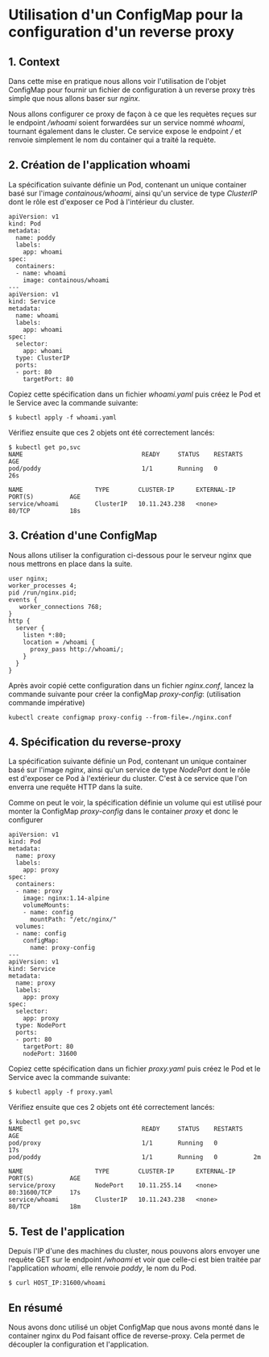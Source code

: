 # Utilisation d'un ConfigMap pour la configuration d'un reverse proxy

## 1. Context

Dans cette mise en pratique nous allons voir l'utilisation de l'objet ConfigMap pour fournir un fichier de configuration à un reverse proxy très simple que nous allons baser sur *nginx*.

Nous allons configurer ce proxy de façon à ce que les requètes reçues sur le endpoint */whoami* soient forwardées sur un service nommé *whoami*, tournant également dans le cluster. Ce service expose le endpoint */* et renvoie simplement le nom du container qui a traité la requète.

## 2. Création de l'application whoami

La spécification suivante définie un Pod, contenant un unique container basé sur l'image *containous/whoami*, ainsi qu'un service de type *ClusterIP* dont le rôle est d'exposer ce Pod à l'intérieur du cluster.

```
apiVersion: v1
kind: Pod
metadata:
  name: poddy
  labels:
    app: whoami
spec:
  containers:
  - name: whoami
    image: containous/whoami
---
apiVersion: v1
kind: Service
metadata:
  name: whoami
  labels:
    app: whoami
spec:
  selector:
    app: whoami
  type: ClusterIP
  ports:
  - port: 80
    targetPort: 80
```

Copiez cette spécification dans un fichier *whoami.yaml* puis créez le Pod et le Service avec la commande suivante:

```
$ kubectl apply -f whoami.yaml
```

Vérifiez ensuite que ces 2 objets ont été correctement lancés:

```
$ kubectl get po,svc
NAME                                 READY     STATUS    RESTARTS   AGE
pod/poddy                            1/1       Running   0          26s

NAME                    TYPE        CLUSTER-IP      EXTERNAL-IP   PORT(S)          AGE
service/whoami          ClusterIP   10.11.243.238   <none>        80/TCP           18s
```

## 3. Création d'une ConfigMap

Nous allons utiliser la configuration ci-dessous pour le serveur nginx que nous mettrons en place dans la suite.

```
user nginx;
worker_processes 4;
pid /run/nginx.pid;
events {
   worker_connections 768;
}
http {
  server {
    listen *:80;
    location = /whoami {
      proxy_pass http://whoami/;
    }
  }
}
```

Après avoir copié cette configuration dans un fichier *nginx.conf*, lancez la commande suivante pour créer la configMap *proxy-config*: (utilisation commande impérative)

```
kubectl create configmap proxy-config --from-file=./nginx.conf
```

## 4. Spécification du reverse-proxy

La spécification suivante définie un Pod, contenant un unique container basé sur l'image *nginx*, ainsi qu'un service de type *NodePort* dont le rôle est d'exposer ce Pod à l'extérieur du cluster. C'est à ce service que l'on enverra une requête HTTP dans la suite.

Comme on peut le voir, la spécification définie un volume qui est utilisé pour monter la ConfigMap *proxy-config* dans le container *proxy* et donc le configurer

```
apiVersion: v1
kind: Pod
metadata:
  name: proxy
  labels:
    app: proxy
spec:
  containers:
  - name: proxy
    image: nginx:1.14-alpine
    volumeMounts:
    - name: config
      mountPath: "/etc/nginx/"
  volumes:
  - name: config
    configMap:
      name: proxy-config
---
apiVersion: v1
kind: Service
metadata:
  name: proxy
  labels:
    app: proxy
spec:
  selector:
    app: proxy
  type: NodePort
  ports:
  - port: 80
    targetPort: 80
    nodePort: 31600
```

Copiez cette spécification dans un fichier *proxy.yaml* puis créez le Pod et le Service avec la commande suivante:

```
$ kubectl apply -f proxy.yaml
```

Vérifiez ensuite que ces 2 objets ont été correctement lancés:

```
$ kubectl get po,svc
NAME                                 READY     STATUS    RESTARTS   AGE
pod/proxy                            1/1       Running   0          17s
pod/poddy                            1/1       Running   0          2m

NAME                    TYPE        CLUSTER-IP      EXTERNAL-IP   PORT(S)          AGE
service/proxy           NodePort    10.11.255.14    <none>        80:31600/TCP     17s
service/whoami          ClusterIP   10.11.243.238   <none>        80/TCP           18m
```

## 5. Test de l'application

Depuis l'IP d'une des machines du cluster, nous pouvons alors envoyer une requête GET sur le endpoint */whoami* et voir que celle-ci est bien traitée par l'application *whoami*, elle renvoie *poddy*, le nom du Pod.

```
$ curl HOST_IP:31600/whoami
```

## En résumé

Nous avons donc utilisé un objet ConfigMap que nous avons monté dans le container nginx du Pod faisant office de reverse-proxy. Cela permet de découpler la configuration et l'application.
